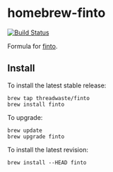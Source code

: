 # homebrew-finto

[![Build Status](https://travis-ci.org/threadwaste/homebrew-finto.svg?branch=master)](https://travis-ci.org/threadwaste/homebrew-finto)

Formula for [finto](https://github.com/threadwaste/finto).

## Install

To install the latest stable release:

    brew tap threadwaste/finto
    brew install finto

To upgrade:

    brew update
    brew upgrade finto

To install the latest revision:

    brew install --HEAD finto
